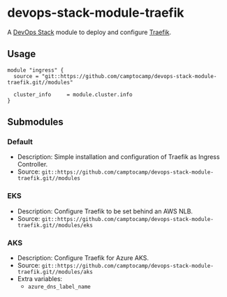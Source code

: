 # devops-stack-module-traefik

A [DevOps Stack](https://devops-stack.io) module to deploy and configure [Traefik](https://traefik.io/).


## Usage

```hcl
module "ingress" {
  source = "git::https://github.com/camptocamp/devops-stack-module-traefik.git//modules"

  cluster_info     = module.cluster.info
}
```

## Submodules

### Default

- Description: Simple installation and configuration of Traefik as Ingress Controller.
- Source: `git::https://github.com/camptocamp/devops-stack-module-traefik.git//modules`


### EKS

- Description: Configure Traefik to be set behind an AWS NLB.
- Source: `git::https://github.com/camptocamp/devops-stack-module-traefik.git//modules/eks`


### AKS

- Description: Configure Traefik for Azure AKS.
- Source: `git::https://github.com/camptocamp/devops-stack-module-traefik.git//modules/aks`
- Extra variables:
   - `azure_dns_label_name`
